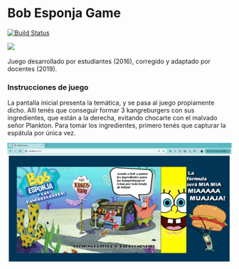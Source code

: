 # Bob Esponja Game
 
[![Build Status](https://github.com/wollok/bobEsponjaGame/actions/workflows/ci.yml/badge.svg)](https://github.com/wollok/bobEsponjaGame/actions/workflows/ci.yml)

![](assets/CrustaceoCascarudo.png)

Juego desarrollado por estudiantes (2016), corregido y adaptado por docentes (2019).

### Instrucciones de juego

La pantalla inicial presenta la temática, y se pasa al juego propiamente dicho. Allí tenés que conseguir formar 3 kangreburgers con sus ingredientes, que están a la derecha, evitando chocarte con el malvado señor Plankton. Para tomar los ingredientes, primero tenés que capturar la espátula por única vez.

![demo](./videos/demo.gif)

